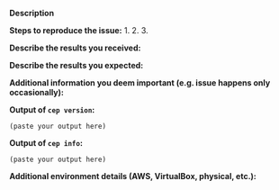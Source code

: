 <!--
If you are reporting a new issue, make sure that we do not have any duplicates
already open. You can ensure this by searching the issue list for this
repository. If there is a duplicate, please close your issue and add a comment
to the existing issue instead.

If you suspect your issue is a bug, please edit your issue description to
include the BUG REPORT INFORMATION shown below. If you fail to provide this
information within 7 days, we cannot debug your issue and will close it. We
will, however, reopen it if you later provide the information.

For more information about reporting issues, see
https://github.com/moby/moby/blob/master/CONTRIBUTING.md#reporting-other-issues

---------------------------------------------------
GENERAL SUPPORT INFORMATION
---------------------------------------------------

The GitHub issue tracker is for bug reports and feature requests.
General support for **docker** can be found at the following locations:

- Docker Support Forums - https://forums.docker.com
- Slack - community.docker.com #general channel
- Post a question on StackOverflow, using the Docker tag

General support for **moby** can be found at the following locations:

- Moby Project Forums - https://forums.mobyproject.org
- Slack - community.docker.com #moby-project channel
- Post a question on StackOverflow, using the Moby tag

---------------------------------------------------
BUG REPORT INFORMATION
---------------------------------------------------
Use the commands below to provide key information from your environment:
You do NOT have to include this information if this is a FEATURE REQUEST
-->

**Description**

<!--
Briefly describe the problem you are having in a few paragraphs.
-->

**Steps to reproduce the issue:**
1.
2.
3.

**Describe the results you received:**


**Describe the results you expected:**


**Additional information you deem important (e.g. issue happens only occasionally):**

**Output of `cep version`:**

```
(paste your output here)
```

**Output of `cep info`:**

```
(paste your output here)
```

**Additional environment details (AWS, VirtualBox, physical, etc.):**
